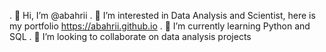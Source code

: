 
.  👋 Hi, I’m @abahrii
.  👀 I’m interested in Data Analysis and Scientist, here is my portfolio https://abahrii.github.io
.  🌱 I’m currently learning Python and SQL
.  💞️ I’m looking to collaborate on data analysis projects

